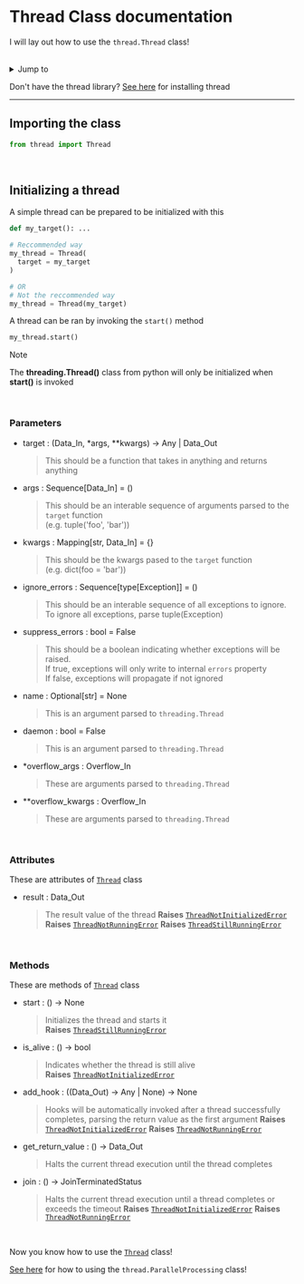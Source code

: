 # Thread Class documentation

I will lay out how to use the `thread.Thread` class!

<br />
<details>
  <summary>Jump to</summary>
  <ul>
    <li><a href='#importing-the-class'> Import the class</a></li>
    <li><a href='#initializing-a-thread'> Initialize a thread </a></li>
  </ul>
</details>


Don't have the thread library? [See here](./getting-started.md) for installing thread

---

## Importing the class

```py
from thread import Thread
```

<br />


## Initializing a thread

A simple thread can be prepared to be initialized with this
```py
def my_target(): ...

# Reccommended way
my_thread = Thread(
  target = my_target
)

# OR
# Not the reccommended way
my_thread = Thread(my_target)
```

A thread can be ran by invoking the `start()` method
```py
my_thread.start()
```

> [!NOTE]
> The **threading.Thread()** class from python will only be initialized when **start()** is invoked

<br />


### Parameters

* target : (Data_In, *args, **kwargs) -> Any | Data_Out
  > This should be a function that takes in anything and returns anything

* args : Sequence[Data_In] = ()
  > This should be an interable sequence of arguments parsed to the `target` function <br />
  > (e.g. tuple('foo', 'bar'))
  
* kwargs : Mapping[str, Data_In] = {}
  > This should be the kwargs pased to the `target` function<br />
  > (e.g. dict(foo = 'bar'))

* ignore_errors : Sequence[type[Exception]] = ()
  > This should be an interable sequence of all exceptions to ignore.<br />
  > To ignore all exceptions, parse tuple(Exception)

* suppress_errors : bool = False
  > This should be a boolean indicating whether exceptions will be raised.<br />
  > If true, exceptions will only write to internal `errors` property<br />
  > If false, exceptions will propagate if not ignored

* name : Optional[str] = None
  > This is an argument parsed to `threading.Thread`

* daemon : bool = False
  > This is an argument parsed to `threading.Thread`

* *overflow_args : Overflow_In
  > These are arguments parsed to `threading.Thread`

* **overflow_kwargs : Overflow_In
  > These are arguments parsed to `threading.Thread`

<br />


### Attributes

These are attributes of [`Thread`](#importing-the-class) class

* result : Data_Out
  > The result value of the thread
  > **Raises** [`ThreadNotInitializedError`](./exceptions.md#threadNotInitializedError)
  > **Raises** [`ThreadNotRunningError`](./exceptions.md#threadnotrunningerror)
  > **Raises** [`ThreadStillRunningError`](./exceptions.md#threadStillRunningError)

<br />


### Methods

These are methods of [`Thread`](#importing-the-class) class

* start : () -> None
  > Initializes the thread and starts it<br />
  > **Raises** [`ThreadStillRunningError`](./exceptions.md#threadStillRunningError)

* is_alive : () -> bool
  > Indicates whether the thread is still alive<br />
  > **Raises** [`ThreadNotInitializedError`](./exceptions.md#threadNotInitializedError)

* add_hook : ((Data_Out) -> Any | None) -> None
  > Hooks will be automatically invoked after a thread successfully completes, parsing the return value as the first argument
  > **Raises** [`ThreadNotInitializedError`](./exceptions.md#threadNotInitializedError)
  > **Raises** [`ThreadNotRunningError`](./exceptions.md#threadnotrunningerror)

* get_return_value : () -> Data_Out
  > Halts the current thread execution until the thread completes

* join : () -> JoinTerminatedStatus
  > Halts the current thread execution until a thread completes or exceeds the timeout
  > **Raises** [`ThreadNotInitializedError`](./exceptions.md#threadNotInitializedError)
  > **Raises** [`ThreadNotRunningError`](./exceptions.md#threadnotrunningerror)

<br />


Now you know how to use the [`Thread`](#importing-the-class) class!

[See here](./parallel-processing.md) for how to using the `thread.ParallelProcessing` class!
